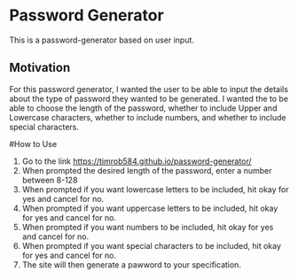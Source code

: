 # Password Generator
This is a password-generator based on user input.

## Motivation
For this password generator, I wanted the user to be able to input the details about the type of password they wanted to be generated. I wanted the to be able to choose the length of the password, whether to include Upper and Lowercase characters, whether to include numbers, and whether to include special characters.

#How to Use
1. Go to the link https://timrob584.github.io/password-generator/
2. When prompted the desired length of the password, enter a number between 8-128
3. When prompted if you want lowercase letters to be included, hit okay for yes and cancel for no.
4. When prompted if you want uppercase letters to be included, hit okay for yes and cancel for no.
5. When prompted if you want numbers to be included, hit okay for yes and cancel for no.
6. When prompted if you want special characters to be included, hit okay for yes and cancel for no.
7. The site will then generate a pawword to your specification.